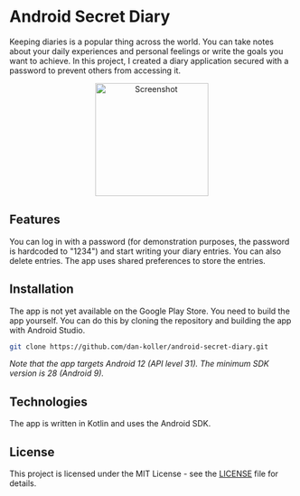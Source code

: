 # Android Secret Diary

Keeping diaries is a popular thing across the world. You can take notes about your daily experiences
and personal feelings or write the goals you want to achieve. In this project, I created a
diary application secured with a password to prevent others from accessing it.

<p align="center">
    <img src="https://ucarecdn.com/a2795943-6c32-4c4e-8f9d-7306657f02c8/ " width="200" alt="Screenshot">
</p>

## Features

You can log in with a password (for demonstration purposes, the password is hardcoded to "1234") and
start writing your diary entries. You can also delete entries. The app uses shared preferences to
store the entries.

## Installation

The app is not yet available on the Google Play Store. You need to build the app yourself. You can
do this by cloning the repository and building the app with Android Studio.

```sh
git clone https://github.com/dan-koller/android-secret-diary.git
```

_Note that the app targets Android 12 (API level 31). The minimum SDK version is 28 (Android 9)._

## Technologies

The app is written in Kotlin and uses the Android SDK.

## License

This project is licensed under the MIT License - see the [LICENSE](LICENSE) file for details.
